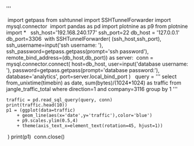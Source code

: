 '''

​
import getpass
from sshtunnel import SSHTunnelForwarder
import mysql.connector
​
import pandas as pd
import plotnine as p9
from plotnine import *
​
​
ssh_host='192.168.240.177'
ssh_port=22
db_host = '127.0.0.1'
db_port=3306
​
with SSHTunnelForwarder(
		(ssh_host,ssh_port),
		ssh_username=input('ssh username: '),
		ssh_password=getpass.getpass(prompt='ssh password'),
		remote_bind_address=(db_host,db_port)) as server:
​
	conn = mysql.connector.connect(
			host=db_host,
			user=input('database username: '),
			password=getpass.getpass(prompt='database password:'),
			database='analytics',
			port=server.local_bind_port
			)
​
​
	query = '''
			select 
				from_unixtime(timebin) as date,
				sum(bytes)/(1024*1024) as traffic
			from 
				jangle_traffic_total
				where direction=1
				and company=3116
				group by 1
​
	'''
	
	traffic = pd.read_sql_query(query, conn)
	print(traffic.head(10))	
	p1 = (ggplot(data=traffic) 
		+ geom_line(aes(x='date',y='traffic'),color='blue')
		+ p9.scales.ylim(0.5,4)
		+ theme(axis_text_x=element_text(rotation=45, hjust=1))
​
	  )
	print(p1)
​
	conn.close()
```  
